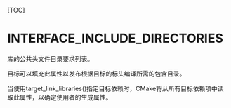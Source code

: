 [TOC]

# INTERFACE_INCLUDE_DIRECTORIES

库的公共头文件目录要求列表。

目标可以填充此属性以发布根据目标的标头编译所需的包含目录。

当使用target_link_libraries()指定目标依赖时，CMake将从所有目标依赖项中读取此属性，以确定使用者的生成属性。